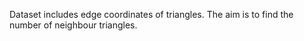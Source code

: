 Dataset includes edge coordinates of triangles. 
The aim is to find the number of neighbour triangles.
